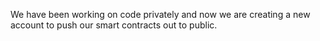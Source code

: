 We have been working on code privately and now we are creating a new account to push our smart contracts out to public. 

